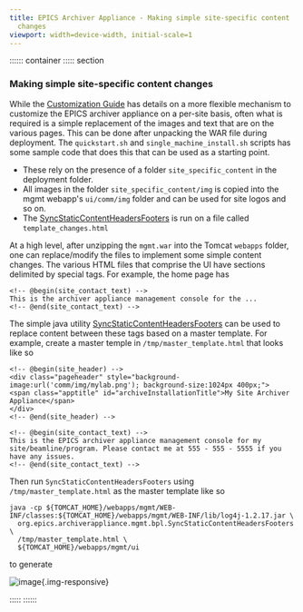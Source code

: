 ```yaml
---
title: EPICS Archiver Appliance - Making simple site-specific content
  changes
viewport: width=device-width, initial-scale=1
---
```



:::::: container
::::: section
### Making simple site-specific content changes

<div>

While the [Customization Guide](customization.html) has details on a
more flexible mechanism to customize the EPICS archiver appliance on a
per-site basis, often what is required is a simple replacement of the
images and text that are on the various pages. This can be done after
unpacking the WAR file during deployment. The `quickstart.sh` and
`single_machine_install.sh` scripts has some sample code that does this
that can be used as a starting point.

-   These rely on the presence of a folder `site_specific_content` in
    the deployment folder.
-   All images in the folder `site_specific_content/img` is copied into
    the mgmt webapp\'s `ui/comm/img` folder and can be used for site
    logos and so on.
-   The
    [SyncStaticContentHeadersFooters](api/org/epics/archiverappliance/mgmt/bpl/SyncStaticContentHeadersFooters.html)
    is run on a file called `template_changes.html`

</div>

<div>

At a high level, after unzipping the `mgmt.war` into the Tomcat
`webapps` folder, one can replace/modify the files to implement some
simple content changes. The various HTML files that comprise the UI have
sections delimited by special tags. For example, the home page has


    <!-- @begin(site_contact_text) -->
    This is the archiver appliance management console for the ... 
    <!-- @end(site_contact_text) -->

The simple java utility
[SyncStaticContentHeadersFooters](api/org/epics/archiverappliance/mgmt/bpl/SyncStaticContentHeadersFooters.html)
can be used to replace content between these tags based on a master
template. For example, create a master temple in
`/tmp/master_template.html` that looks like so


    <!-- @begin(site_header) -->
    <div class="pageheader" style="background-image:url('comm/img/mylab.png'); background-size:1024px 400px;">
    <span class="apptitle" id="archiveInstallationTitle">My Site Archiver Appliance</span>
    </div>
    <!-- @end(site_header) -->

    <!-- @begin(site_contact_text) -->
    This is the EPICS archiver appliance management console for my site/beamline/program. Please contact me at 555 - 555 - 5555 if you have any issues. 
    <!-- @end(site_contact_text) -->

Then run `SyncStaticContentHeadersFooters` using
`/tmp/master_template.html` as the master template like so


    java -cp ${TOMCAT_HOME}/webapps/mgmt/WEB-INF/classes:${TOMCAT_HOME}/webapps/mgmt/WEB-INF/lib/log4j-1.2.17.jar \
      org.epics.archiverappliance.mgmt.bpl.SyncStaticContentHeadersFooters \
      /tmp/master_template.html \
      ${TOMCAT_HOME}/webapps/mgmt/ui

to generate

![image](images/simple_static_content.png){.img-responsive}

</div>
:::::
::::::
